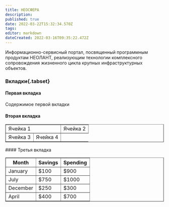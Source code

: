 ```yaml
---
title: НЕОСФЕРА
description: 
published: true
date: 2022-03-22T15:32:34.570Z
tags: 
editor: markdown
dateCreated: 2022-03-16T09:35:22.472Z
---
```


Информационно-сервисный портал, посвященный программным продуктам НЕОЛАНТ, реализующим технологии комплексного сопровождения жизненного цикла крупных инфраструктурных объектов.

### Вкладки{.tabset}
#### Первая вкладка
Содержимое первой вкладки
#### Вторая вкладка
<table border="1">
    <tr>
     <td colspan="2">Ячейка 1</td>
     <td>Ячейка 2</td>
    </tr>
    <tr>
     <td>Ячейка 3</td>
     <td>Ячейка 4</td>
    </tr>
   </table>
#### Третья вкладка
<table border="1">
	<tr>
		<th>Month</th>
		<th>Savings</th>
		<th>Spending</th>
 	</tr>
 	<tr>
  		<td>January</td>
   		<td>$100</td>
		<td>$900</td>
 	</tr>
	<tr>
  		<td>July</td>
   		<td>$750</td>
		<td>$1000</td>
 	</tr>
	<tr>
  		<td>December</td>
   		<td>$250</td>
		<td>$300</td>
 	</tr>
	<tr>
  		<td>April</td>
   		<td>$400</td>
		<td>$700</td>
 	</tr>
</table>